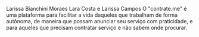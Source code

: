 Larissa Bianchini Moraes
Lara Costa e Larissa Campos
O "contrate.me" é uma plataforma para facilitar a vida daqueles que trabalham de forma autônoma, de maneira que possam anunciar seu serviço com praticidade, e para aqueles que precisam contratar serviço e não sabem onde procurar.
